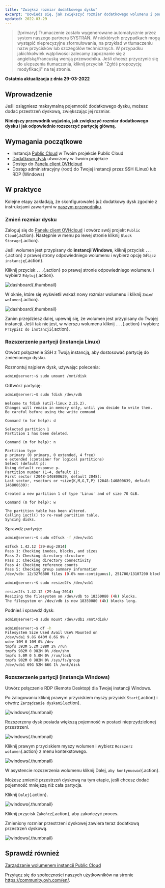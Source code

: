 ```yaml
---
title: "Zwiększ rozmiar dodatkowego dysku"
excerpt: "Dowiedz się, jak zwiększyć rozmiar dodatkowego wolumenu i powiększyć jego partycję główną"
updated: 2022-03-29
---
```


> [!primary]
> Tłumaczenie zostało wygenerowane automatycznie przez system naszego partnera SYSTRAN. W niektórych przypadkach mogą wystąpić nieprecyzyjne sformułowania, na przykład w tłumaczeniu nazw przycisków lub szczegółów technicznych. W przypadku jakichkolwiek wątpliwości zalecamy zapoznanie się z angielską/francuską wersją przewodnika. Jeśli chcesz przyczynić się do ulepszenia tłumaczenia, kliknij przycisk "Zgłóś propozycję modyfikacji" na tej stronie.
> 

**Ostatnia aktualizacja z dnia 29-03-2022**

## Wprowadzenie

Jeśli osiągniesz maksymalną pojemność dodatkowego dysku, możesz dodać przestrzeń dyskową, zwiększając jej rozmiar. 

**Niniejszy przewodnik wyjaśnia, jak zwiększyć rozmiar dodatkowego dysku i jak odpowiednio rozszerzyć partycję główną.**

## Wymagania początkowe

- Instancja [Public Cloud](https://www.ovhcloud.com/pl/public-cloud/) w Twoim projekcie Public Cloud
- [Dodatkowy dysk](/pages/public_cloud/compute/create_and_configure_an_additional_disk_on_an_instance) utworzony w Twoim projekcie
- Dostęp do [Panelu client OVHcloud](https://www.ovh.com/auth/?action=gotomanager&from=https://www.ovh.pl/&ovhSubsidiary=pl)
- Dostęp administracyjny (root) do Twojej instancji przez SSH (Linux) lub RDP (Windows)

## W praktyce

Kolejne etapy zakładają, że skonfigurowałeś już dodatkowy dysk zgodnie z instrukcjami zawartymi w [naszym przewodniku](/pages/public_cloud/compute/create_and_configure_an_additional_disk_on_an_instance).

### Zmień rozmiar dysku

Zaloguj się do [Panelu client OVHcloud](https://www.ovh.com/auth/?action=gotomanager&from=https://www.ovh.pl/&ovhSubsidiary=pl) i otwórz swój projekt `Public Cloud`{.action}. Następnie w menu po lewej stronie kliknij `Block Storage`{.action}.

Jeśli wolumen jest przypisany do **instancji Windows**, kliknij przycisk `...`{.action} z prawej strony odpowiedniego wolumenu i wybierz opcję `Odłącz instancję`{.action}.

Kliknij przycisk `...`{.action} po prawej stronie odpowiedniego wolumenu i wybierz `Edytuj`{.action}.

![dashboard](images/increase-disk-02.png){.thumbnail}

W oknie, które się wyświetli wskaż nowy rozmiar wolumenu i kliknij `Zmień wolumen`{.action}.

![dashboard](images/increase-disk-03.png){.thumbnail}

Zanim przejdziesz dalej, upewnij się, że wolumen jest przypisany do Twojej instancji. Jeśli tak nie jest, w wierszu wolumenu kliknij `...`{.action} i wybierz `Przypisz do instancji`{.action}.

### Rozszerzenie partycji (instancja Linux)

Otwórz połączenie SSH z Twoją instancją, aby dostosować partycję do zmienionego dysku.

Rozmontuj najpierw dysk, używając polecenia:

```bash
admin@server:~$ sudo umount /mnt/disk
```

Odtwórz partycję:

```bash
admin@server:~$ sudo fdisk /dev/vdb
```
```console
Welcome to fdisk (util-linux 2.25.2).
Changes will remain in memory only, until you decide to write them.
Be careful before using the write command
```
```console
Command (m for help): d

Selected partition 1
Partition 1 has been deleted.
```
```console
Command (m for help): n

Partition type
p primary (0 primary, 0 extended, 4 free)
e extended (container for logical partitions)
Select (default p):
Using default response p.
Partition number (1-4, default 1):
First sector (2048-146800639, default 2048):
Last sector, +sectors or +size{K,M,G,T,P} (2048-146800639, default 146800639):

Created a new partition 1 of type 'Linux' and of size 70 GiB.
```
```console
Command (m for help): w

The partition table has been altered.
Calling ioctl() to re-read partition table.
Syncing disks.
```

Sprawdź partycję:

```bash
admin@server:~$ sudo e2fsck -f /dev/vdb1

e2fsck 1.42.12 (29-Aug-2014)
Pass 1: Checking inodes, blocks, and sizes
Pass 2: Checking directory structure
Pass 3: Checking directory connectivity
Pass 4: Checking reference counts
Pass 5: Checking group summary information
/dev/vdb: 12/3276800 files (0.0% non-contiguous), 251700/13107200 blocks
```

```bash
admin@server:~$ sudo resize2fs /dev/vdb1

resize2fs 1.42.12 (29-Aug-2014)
Resizing the filesystem on /dev/vdb to 18350080 (4k) blocks.
The filesystem on /dev/vdb is now 18350080 (4k) blocks long.
```

Podnieś i sprawdź dysk:

```bash
admin@server:~$ sudo mount /dev/vdb1 /mnt/disk/
```

```bash
admin@server:~$ df -h
Filesystem Size Used Avail Use% Mounted on
/dev/vda1 9.8G 840M 8.6G 9% /
udev 10M 0 10M 0% /dev
tmpfs 393M 5.2M 388M 2% /run
tmpfs 982M 0 982M 0% /dev/shm
tmpfs 5.0M 0 5.0M 0% /run/lock
tmpfs 982M 0 982M 0% /sys/fs/group
/dev/vdb1 69G 52M 66G 1% /mnt/disk
```

### Rozszerzenie partycji (instancja Windows)

Utwórz połączenie RDP (Remote Desktop) dla Twojej instancji Windows.

Po zalogowaniu kliknij prawym przyciskiem myszy przycisk `Start`{.action} i otwórz `Zarządzanie dyskami`{.action}.

![windows](images/resize-win-01.png){.thumbnail}

Rozszerzony dysk posiada większą pojemność w postaci nieprzydzielonej przestrzeni.

![windows](images/resize-win-02.png){.thumbnail}

Kliknij prawym przyciskiem myszy wolumen i wybierz `Rozszerz wolumen`{.action} z menu kontekstowego.

![windows](images/resize-win-03.png){.thumbnail}

W asystencie rozszerzenia wolumenu kliknij Dalej, `aby kontynuować`{.action}.

Możesz zmienić przestrzeń dyskową na tym etapie, jeśli chcesz dodać pojemność mniejszą niż cała partycja.

Kliknij `Dalej`{.action}.

![windows](images/resize-win-04.png){.thumbnail}

Kliknij przycisk `Zakończ`{.action}, aby zakończyć proces.

Zmieniony rozmiar przestrzeni dyskowej zawiera teraz dodatkową przestrzeń dyskową.

![windows](images/resize-win-05.png){.thumbnail}

## Sprawdź również

[Zarządzanie wolumenem instancji Public Cloud](/pages/public_cloud/compute/create_and_configure_an_additional_disk_on_an_instance)

Przyłącz się do społeczności naszych użytkowników na stronie <https://community.ovh.com/en/>.